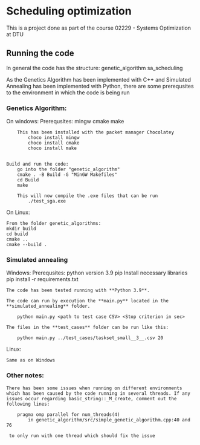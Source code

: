 # Scheduling optimization

This is a project done as part of the course 02229 - Systems Optimization at DTU

## Running the code

In general the code has the structure: 
    genetic_algorithm
    sa_scheduling


As the Genetics Algorithm has been implemented with C++ and Simulated Annealing has been implemented with Python, there are some prerequsites to the environment in which the code is being run


### Genetics Algorithm:
On windows:
    Prerequsites:
        mingw
        cmake
        make

        This has been installed with the packet manager Chocolatey
            choco install mingw
	        choco install cmake
	        choco install make


    Build and run the code:
        go into the folder "genetic_algorithm"
        cmake . -B Build -G "MinGW Makefiles"
	    cd Build
	    make

        This will now compile the .exe files that can be run
            ./test_sga.exe

On Linux:

    From the folder genetic_algorithms:
    mkdir build
    cd build 
    cmake ..
    cmake --build . 

### Simulated annealing 
Windows:
    Prerequsites:
        python version 3.9
        pip
        Install necessary libraries
            pip install -r requirements.txt
    

    The code has been tested running with **Python 3.9**.

    The code can run by execution the **main.py** located in the **simulated_annealing** folder.

        python main.py <path to test case CSV> <Stop criterion in sec>

    The files in the **test_cases** folder can be run like this:

        python main.py ../test_cases/taskset_small__3__.csv 20

Linux:

    Same as on Windows


### Other notes:
    There has been some issues when running on different environments which has been caused by the code running in several threads. If any issues occur regarding basic_string::_M_create, comment out the following lines:

        pragma omp parallel for num_threads(4)
            in genetic_algorithm/src/simple_genetic_algorithm.cpp:40 and 76 
    
     to only run with one thread which should fix the issue